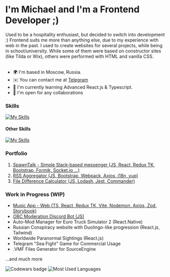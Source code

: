 <h1>I'm Michael and I'm a Frontend Developer ;)</h1>
Used to be a hospitality enthusiast, but decided to switch into development :)
Frontend suits me more than anything else, due to my experience with web in the past. I used to create websites for several projects, while being in school/university. While some of them were based on constructor sites (like Tilda or Wix), others were performed with HTML and vanilla CSS.
<br>
<br>

- 🌍 I'm based in Moscow, Russia.
- ✉️ You can contact me at [Telegram](https://t.me/worldspawn)
- 🧠 I'm currently learning Advanced React.js & Typescript.
- 🤝 I'm open for any collaborations

<h3>Skills</h3>

[![My Skills](https://skillicons.dev/icons?i=js,ts,react,redux,webpack,vite,html,css,bootstrap,git)](https://skillicons.dev)

<h4>Other Skills</h4>

[![My Skills](https://skillicons.dev/icons?i=blender,figma,ps,pr)](https://skillicons.dev)

<h3>Portfolio</h3>

1. [SpawnTalk - Simple Slack-based messenger (JS, React, Redux TK, Bootstrap, Formik, Socket.io ...)](https://github.com/worldspawn-web/frontend-project-12)
2. [RSS Aggregator (JS, Bootstrap, Webpack, Axios, i18n, yup)](https://github.com/worldspawn-web/rss-aggregator)
3. [File Difference Calculator (JS, Lodash, Jest, Commander)](https://github.com/worldspawn-web/frontend-project-46)

<h3>Work in Progress (WIP)</h3>

- [Music App - Web (TS, React, Redux TK, Vite, Nodemon, Axios, Zod, Storybook)](https://github.com/Canfus/music-app)
- [OBC Moderation Discord Bot (JS)](https://github.com/worldspawn-web/obc-discord-bot)
- Auto-Mod Manager for Euro Truck Simulator 2 (React.Native)
- Russian Conspiracy website with Duolingo-like progression (React.js, Tailwind)
- Worldwide Paranormal Sightings (React.js)
- Telegram "Sea Fight" Game for Commercial Usage
- .VMF Files Generator for SourceEngine

...and much more
<br>

![Codewars badge](https://www.codewars.com/users/worldspawn/badges/small)
![Most Used Languages](https://github-readme-stats.vercel.app/api/top-langs/?username=worldspawn-web&theme=ayu-mirage&hide_border=false&include_all_commits=true&count_private=true&layout=compact)
